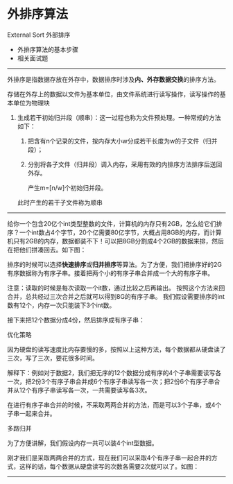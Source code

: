 # 外排序算法

External Sort 外部排序

- 外排序算法的基本步骤
- 相关面试题

---

外排序是指数据存放在外存中，数据排序时涉及**内、外存数据交换**的排序方法。　

存储在外存上的数据以文件为基本单位，由文件系统进行读写操作，读写操作的基本单位为物理块

1. 生成若干初始归并段（顺串）：这一过程也称为文件预处理。一种常规的方法如下：

   1. 把含有n个记录的文件，按内存大小w分成若干长度为w的子文件（归并段）；

   2. 分别将各子文件（归并段）调入内存，采用有效的内排序方法排序后送回外存。

      产生m=[n/w]个初始归并段。

   此时产生的若干子文件称为顺串

---

给你一个包含20亿个int类型整数的文件，计算机的内存只有2GB，怎么给它们排序？一个int数占4个字节，20个亿需要80亿字节，大概占用8GB的内存，而计算机只有2GB的内存，数据都装不下！可以把8GB分割成4个2GB的数据来排，然后在把他们拼凑回去。如下图：

排序的时候可以选择**快速排序**或**归并排序**等算法。为了方便，我们把排序好的2G有序数据称为有序子串。接着把两个小的有序子串合并成一个大的有序子串。

注意：读取的时候是每次读取一个it数，通过比较之后再输出。
按照这个方法来回合并，总共经过三次合并之后就可以得到8G的有序子串。
我们假设需要排序的int数有12个，内存一次只能装下3个int数。

接下来把12个数据分成4份，然后排序成有序子串：

优化策略

因为硬盘的读写速度比内存要慢的多，按照以上这种方法，每个数据都从硬盘读了三次，写了三次，要花很多时间。

解释下：例如对于数据2，我们把无序的12个数据分成有序的4个子串需要读写各一次，把2份3个有序子串合并成6个有序子串读写各一次；把2份6个有序子串合并从12个有序子串读写各一次，一共需要读写各3次。

在进行有序子串合并的时候，不采取两两合并的方法，而是可以3个子串，或4个子串一起来合并。

多路归并

为了方便讲解，我们假设内存一共可以装4个int型数据。

刚才我们是采取两两合并的方式，现在我们可以采取4个有序子串一起合并的方式，这样的话，每个数据从硬盘读写的次数各需要2次就可以了。如图：

---

